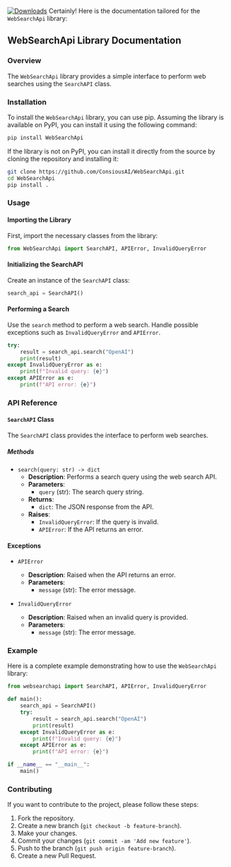 [![Downloads](https://static.pepy.tech/badge/video2tfrecord)](https://pepy.tech/project/video2tfrecord)
Certainly! Here is the documentation tailored for the `WebSearchApi` library:

## WebSearchApi Library Documentation

### Overview
The `WebSearchApi` library provides a simple interface to perform web searches using the `SearchAPI` class.

### Installation
To install the `WebSearchApi` library, you can use pip. Assuming the library is available on PyPI, you can install it using the following command:

```sh
pip install WebSearchApi
```

If the library is not on PyPI, you can install it directly from the source by cloning the repository and installing it:

```sh
git clone https://github.com/ConsiousAI/WebSearchApi.git
cd WebSearchApi
pip install .
```

### Usage

#### Importing the Library
First, import the necessary classes from the library:

```python
from WebSearchApi import SearchAPI, APIError, InvalidQueryError
```

#### Initializing the SearchAPI
Create an instance of the `SearchAPI` class:

```python
search_api = SearchAPI()
```

#### Performing a Search
Use the `search` method to perform a web search. Handle possible exceptions such as `InvalidQueryError` and `APIError`.

```python
try:
    result = search_api.search("OpenAI")
    print(result)
except InvalidQueryError as e:
    print(f"Invalid query: {e}")
except APIError as e:
    print(f"API error: {e}")
```

### API Reference

#### `SearchAPI` Class
The `SearchAPI` class provides the interface to perform web searches.

##### Methods

- `search(query: str) -> dict`
  - **Description**: Performs a search query using the web search API.
  - **Parameters**: 
    - `query` (str): The search query string.
  - **Returns**: 
    - `dict`: The JSON response from the API.
  - **Raises**: 
    - `InvalidQueryError`: If the query is invalid.
    - `APIError`: If the API returns an error.

#### Exceptions

- `APIError`
  - **Description**: Raised when the API returns an error.
  - **Parameters**: 
    - `message` (str): The error message.

- `InvalidQueryError`
  - **Description**: Raised when an invalid query is provided.
  - **Parameters**: 
    - `message` (str): The error message.

### Example
Here is a complete example demonstrating how to use the `WebSearchApi` library:

```python
from websearchapi import SearchAPI, APIError, InvalidQueryError

def main():
    search_api = SearchAPI()
    try:
        result = search_api.search("OpenAI")
        print(result)
    except InvalidQueryError as e:
        print(f"Invalid query: {e}")
    except APIError as e:
        print(f"API error: {e}")

if __name__ == "__main__":
    main()
```

### Contributing
If you want to contribute to the project, please follow these steps:

1. Fork the repository.
2. Create a new branch (`git checkout -b feature-branch`).
3. Make your changes.
4. Commit your changes (`git commit -am 'Add new feature'`).
5. Push to the branch (`git push origin feature-branch`).
6. Create a new Pull Request.
